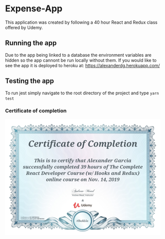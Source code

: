 # Expense-App
This application was created by following a 40 hour React and Redux class offered by Udemy. 
## Running the app
Due to the app being linked to a database the environment variables are hidden so the app cannont be run locally without them. If you would like to see the app it is deployed to heroku at: https://alexanderdg.herokuapp.com/
## Testing the app
To run jest simply navigate to the root directory of the project and type `yarn test`

### Certificate of completion
![Certificate](certMeadReact.jpg)
